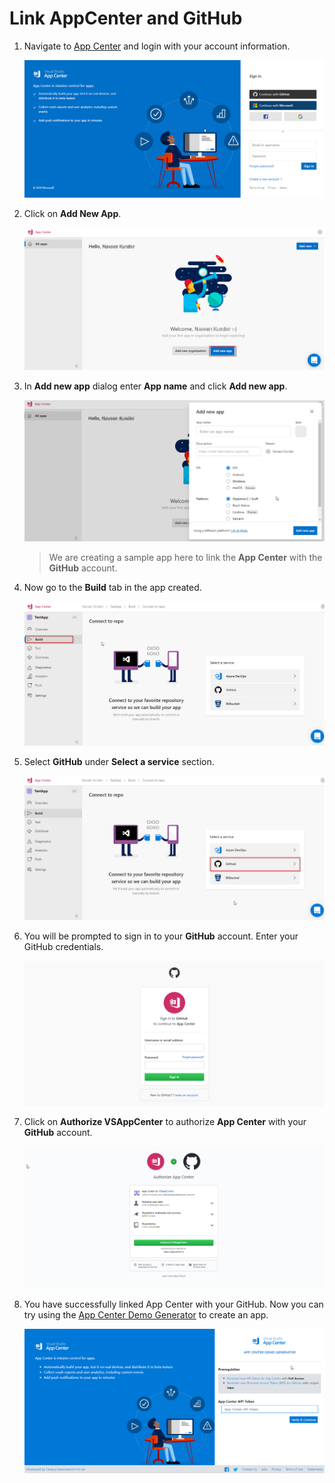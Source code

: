 # Link AppCenter and GitHub

1.  Navigate to <a href="https://appcenter.ms/apps">App Center</a> and login with your account information. 

    ![App Center](Images/AppCenter.png)
1. 	Click on **Add New App**.

    ![App Center](Images/AddNewApp.png)

1. 	In **Add new app** dialog enter **App name** and click **Add new app**.

    ![Middle Frame](Images/NewAppDialog.png)

    > We are creating a sample app here to link the **App Center** with the **GitHub** account.

1. Now go to the **Build** tab in the app created. 

    ![New API](Images/Build.png)

1. 	Select **GitHub** under **Select a service** section.

    ![API Token](Images/GitHub.png)

1. 	You will be prompted to sign in to your **GitHub** account. Enter your GitHub credentials.

    ![Copy token](Images/ConnectGitHub.png)

1. Click on **Authorize VSAppCenter** to authorize **App Center** with your **GitHub** account.

    ![Copy token](Images/AuthorizeAppCenter.png)

1. 	You have successfully linked App Center with your GitHub. Now you can try using the <a href="https://appcenterdemogenerator.azurewebsites.net/">App Center Demo Generator</a> to create an app.

    ![Copy token](Images/AppCenterDemoGenerator.png)

